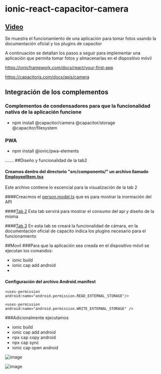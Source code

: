 # ionic-react-capacitor-camera

## [Video](https://youtu.be/DycPJmf4pxY)

Se muestra el funcionamiento de una aplicación para tomar fotos usando la documentación oficial y los plugins de capacitor

A continuación se detallan los pasos a seguir para  implementar una aplicación que permita tomar fotos y almacenarlas en el dispositivo móvil

https://ionicframework.com/docs/react/your-first-app

https://capacitorjs.com/docs/apis/camera


## Integración de los complementos
### Complementos de condensadores para que la funcionalidad nativa de la aplicación funcione
- npm install @capacitor/camera @capacitor/storage @capacitor/filesystem

### PWA 
- npm install @ionic/pwa-elements

.......
##Diseño y funcionalidad de la tab2
#### Creamos dentro del directorio "src/components/" un archivo llamado [EmployeelItem.tsx](https://github.com/JeffersonOmarDiaz/ionic-react-capacitor-camera/blob/main/src/components/EmployeeItem.tsx)

Este archivo contiene lo escencial para la visualización de la tab 2 


####Creacmos el [person.model.ts](https://github.com/JeffersonOmarDiaz/ionic-react-capacitor-camera/blob/main/src/models/person.model.ts) que es para mostrar la inormación del API

####[Tab 2](https://github.com/JeffersonOmarDiaz/ionic-react-capacitor-camera/blob/main/src/pages/Tab2.tsx)
Esta tab servirá para mostrar el consumo del api y diseño de la misma 

####[Tab 3](https://github.com/JeffersonOmarDiaz/ionic-react-capacitor-camera/blob/main/src/pages/Tab3.tsx)
En esta tab se creará la funcionalidad de cámara, en la documentación oficial de capacito indica los plugins necesario para el funcionamiento


##Movil
###Para que la aplicación sea creada en el dispositivo móvil se ejecutan los comandos:
- ionic build
- ionic cap add android
- 
#### Configuración del archivo Android.manifest

```<uses-permission android:name="android.permission.READ_EXTERNAL_STORAGE"/>```


```<uses-permission android:name="android.permission.WRITE_EXTERNAL_STORAGE" />```

###Adicionalmente ejecutamos 
- ionic build
- ionic cap add android
- npx cap copy android
- npx cap sync
- ionic cap open android

![image](https://user-images.githubusercontent.com/32933851/128614867-daa73365-4e59-4917-a998-8bcc2a8bc679.png)


![image](https://user-images.githubusercontent.com/32933851/128614874-5947fe62-5170-454d-a37e-120d6921bb0f.png)















